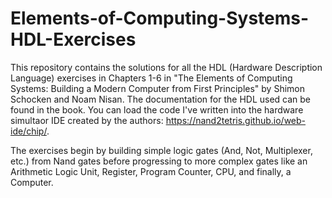 # Elements-of-Computing-Systems-HDL-Exercises

This repository contains the solutions for all the HDL (Hardware Description Language) exercises in Chapters 1-6 in "The Elements of Computing Systems: Building a Modern Computer from First Principles" by Shimon Schocken and Noam Nisan. The documentation for the HDL used can be found in the book. You can load the code I've written into the hardware simultaor IDE created by the authors: https://nand2tetris.github.io/web-ide/chip/. 

The exercises begin by building simple logic gates (And, Not, Multiplexer, etc.) from Nand gates before progressing to more complex gates like an Arithmetic Logic Unit, Register, Program Counter, CPU, and finally, a Computer.
